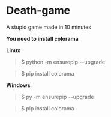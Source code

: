 # Death-game
A stupid game made in 10 minutes

**You need to install colorama**

**Linux**

> $ python -m ensurepip --upgrade

> $ pip install colorama

**Windows**
> $ py -m ensurepip --upgrade

> $ pip install colorama

